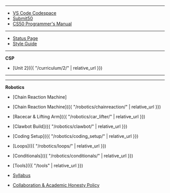 ***

* [VS Code Codespace](https://code.cs50.io/)
* [Submit50](https://submit.cs50.io/)
* [CS50 Programmer's Manual](https://man.cs50.io/)

***

* [Status Page](https://cs50.statuspage.io/)
* [Style Guide](https://cs50.readthedocs.io/style/c/)


***
__CSP__
* [Unit 2]({{ "/curriculum/2/" | relative_url }})
***

***
__Robotics__
* [Chain Reaction Machine]
* [Chain Reaction Machine]({{ "/robotics/chainreaction/" | relative_url }})
* [Racecar & Lifting Arm]({{ "/robotics/car_lifter/" | relative_url }})
* [Clawbot Build]({{ "/robotics/clawbot/" | relative_url }})
* [Coding Setup]({{ "/robotics/coding_setup/" | relative_url }})
* [Loops]({{ "/robotics/loops/" | relative_url }})
* [Conditionals]({{ "/robotics/conditionals/" | relative_url }})




* [Tools]({{ "/tools" | relative_url }})
* [Syllabus](https://docs.google.com/document/d/1j5vMltXCLk_IBxIGtvJMpJM-EzXZ0kkMKobXdTgthow/edit?usp=sharing)
* [Collaboration & Academic Honesty Policy](https://docs.google.com/document/d/1F9c9uvOnxdIiVt4wpIzXNgeNnL1hriaNY6wJCp7g88k/edit?usp=sharing)
